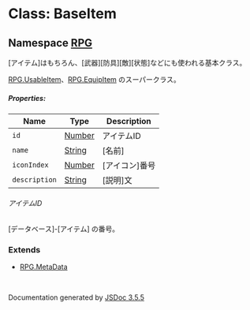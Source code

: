# Class: BaseItem

## Namespace [RPG](RPG.md)

[アイテム]はもちろん、[武器][防具][敵][状態]などにも使われる基本クラス。

[RPG.UsableItem](RPG.UsableItem.md)、[RPG.EquipItem](RPG.EquipItem.md) のスーパークラス。

##### Properties:

| Name | Type | Description |
| --- | --- | --- |
| `id` | [Number](Number.md) | アイテムID |
| `name` | [String](String.md) | [名前] |
| `iconIndex` | [Number](Number.md) | [アイコン]番号 |
| `description` | [String](String.md) | [説明]文 |


###### アイテムID

[データベース]-[アイテム] の番号。


### Extends

* [RPG.MetaData](RPG.MetaData.md)

 <br>

  Documentation generated by [JSDoc 3.5.5](https://github.com/jsdoc3/jsdoc)
